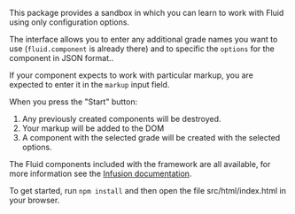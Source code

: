 This package provides a sandbox in which you can learn to work with Fluid using only configuration options.

The interface allows you to enter any additional grade names you want to use (`fluid.component` is already there) and to specific the `options` for the component in JSON format..

If your component expects to work with particular markup, you are expected to enter it in the `markup` input field.

When you press the "Start" button:

1. Any previously created components will be destroyed.
2. Your markup will be added to the DOM
3. A component with the selected grade will be created with the selected options.

The Fluid components included with the framework are all available, for more information see the [Infusion documentation](http://docs.fluidproject.org/infusion/development/).

To get started, run `npm install` and then open the file src/html/index.html in your browser.